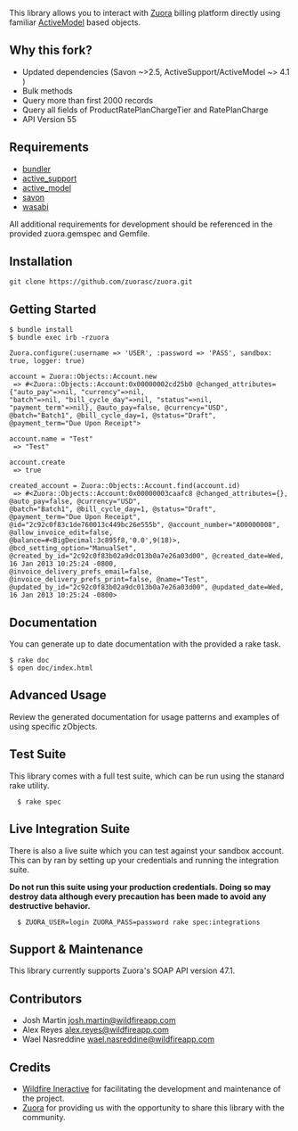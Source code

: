 This library allows you to interact with [Zuora](http://www.zuora.com) billing platform directly using 
familiar [ActiveModel](https://github.com/rails/rails/tree/master/activemodel) based objects.

## Why this fork?
 * Updated dependencies (Savon ~>2.5, ActiveSupport/ActiveModel ~> 4.1 )
 * Bulk methods
 * Query more than first 2000 records
 * Query all fields of ProductRatePlanChargeTier and RatePlanCharge
 * API Version 55
 
## Requirements
  * [bundler](https://github.com/carlhuda/bundler)
  * [active_support](https://github.com/rails/rails/tree/master/activesupport)
  * [active_model](https://github.com/rails/rails/tree/master/activemodel)
  * [savon](https://github.com/rubiii/savon) 
  * [wasabi](https://github.com/rubiii/wasabi)

All additional requirements for development should be referenced in the provided zuora.gemspec and Gemfile.

## Installation

    git clone https://github.com/zuorasc/zuora.git

## Getting Started

    $ bundle install
    $ bundle exec irb -rzuora

    Zuora.configure(:username => 'USER', :password => 'PASS', sandbox: true, logger: true)
      
    account = Zuora::Objects::Account.new
     => #<Zuora::Objects::Account:0x00000002cd25b0 @changed_attributes={"auto_pay"=>nil, "currency"=>nil, 
    "batch"=>nil, "bill_cycle_day"=>nil, "status"=>nil, "payment_term"=>nil}, @auto_pay=false, @currency="USD",
    @batch="Batch1", @bill_cycle_day=1, @status="Draft", @payment_term="Due Upon Receipt">
    
    account.name = "Test"
     => "Test"
     
    account.create
     => true
    
    created_account = Zuora::Objects::Account.find(account.id)
     => #<Zuora::Objects::Account:0x00000003caafc8 @changed_attributes={}, @auto_pay=false, @currency="USD", 
    @batch="Batch1", @bill_cycle_day=1, @status="Draft", @payment_term="Due Upon Receipt", 
    @id="2c92c0f83c1de760013c449bc26e555b", @account_number="A00000008", @allow_invoice_edit=false, 
    @balance=#<BigDecimal:3c895f8,'0.0',9(18)>, @bcd_setting_option="ManualSet", 
    @created_by_id="2c92c0f83b02a9dc013b0a7e26a03d00", @created_date=Wed, 16 Jan 2013 10:25:24 -0800, 
    @invoice_delivery_prefs_email=false, @invoice_delivery_prefs_print=false, @name="Test", 
    @updated_by_id="2c92c0f83b02a9dc013b0a7e26a03d00", @updated_date=Wed, 16 Jan 2013 10:25:24 -0800>

## Documentation
  You can generate up to date documentation with the provided a rake task.

    $ rake doc
    $ open doc/index.html

## Advanced Usage
  Review the generated documentation for usage patterns and examples of using specific zObjects.

## Test Suite
  This library comes with a full test suite, which can be run using the stanard rake utility.

      $ rake spec

## Live Integration Suite
  There is also a live suite which you can test against your sandbox account.
  This can by ran by setting up your credentials and running the integration suite.

  **Do not run this suite using your production credentials. Doing so may destroy
  data although every precaution has been made to avoid any destructive behavior.**

      $ ZUORA_USER=login ZUORA_PASS=password rake spec:integrations

## Support & Maintenance
  This library currently supports Zuora's SOAP API version 47.1.

## Contributors
  * Josh Martin <josh.martin@wildfireapp.com>
  * Alex Reyes <alex.reyes@wildfireapp.com>
  * Wael Nasreddine <wael.nasreddine@wildfireapp.com>

## Credits
  * [Wildfire Ineractive](http://www.wildfireapp.com) for facilitating the development and maintenance of the project.
  * [Zuora](http://www.zuora.com) for providing us with the opportunity to share this library with the community.

